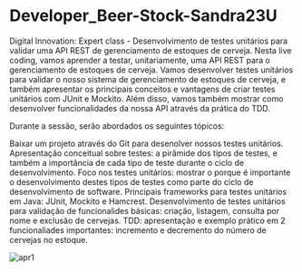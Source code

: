 # Developer_Beer-Stock-Sandra23U

Digital Innovation: Expert class - Desenvolvimento de testes unitários para validar uma API REST de gerenciamento de estoques de cerveja.
Nesta live coding, vamos aprender a testar, unitariamente, uma API REST para o gerenciamento de estoques de cerveja. Vamos desenvolver testes unitários para validar o nosso sistema de gerenciamento de estoques de cerveja, e também apresentar os principais conceitos e vantagens de criar testes unitários com JUnit e Mockito. Além disso, vamos também mostrar como desenvolver funcionalidades da nossa API através da prática do TDD.

Durante a sessão, serão abordados os seguintes tópicos:

Baixar um projeto através do Git para desenolver nossos testes unitários.
Apresentação conceitual sobre testes: a pirâmide dos tipos de testes, e também a importância de cada tipo de teste durante o ciclo de desenvolvimento.
Foco nos testes unitários: mostrar o porque é importante o desenvolvimento destes tipos de testes como parte do ciclo de desenvolvimento de software.
Principais frameworks para testes unitários em Java: JUnit, Mockito e Hamcrest.
Desenvolvimento de testes unitários para validação de funcionalides básicas: criação, listagem, consulta por nome e exclusão de cervejas.
TDD: apresentação e exemplo prático em 2 funcionaliades importantes: incremento e decremento do número de cervejas no estoque.



![apr1](https://user-images.githubusercontent.com/66983974/118410708-2dba4180-b667-11eb-819f-bdda1a99d0d9.jpg)
